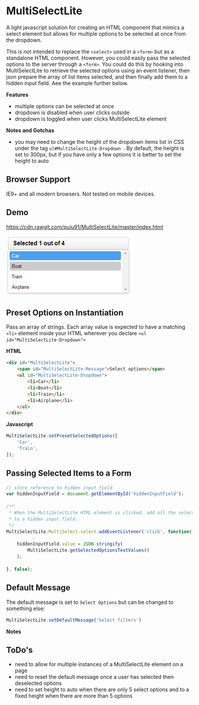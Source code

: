 # MultiSelectLite
A light javascript solution for creating an HTML component that mimics a select element but allows for multiple options to be selected at once from the dropdown.

This is not intended to replace the ```<select>``` used in a ```<form>``` but as a standalone HTML component. However, you could easily pass the selected options to the server 
through a ```<form>```. You could do this by hooking into MultiSelectLite to retrieve the selected options using an event listener, then json prepare the array of list items selected, 
and then finally add them to a hidden input field. Aee the example further below.

**Features**
* multiple options can be selected at once
* dropdown is disabled when user clicks outside
* dropdown is toggled when user clicks MultiSelectLite element 

**Notes and Gotchas**
* you may need to change the height of the dropdown items list in CSS under the tag ```ul#MultiSelectLite-Dropdown ```. By default, the height is set to 300px, but if you have only a few options it is better to set the height to auto

## Browser Support
IE9+ and all modern browsers. Not tested on mobile devices.

## Demo ##

https://cdn.rawgit.com/puiu91/MultiSelectLite/master/index.html

![Image of MultiSelectLite](https://raw.githubusercontent.com/puiu91/MultiSelectLite/master/demo.png)

## Preset Options on Instantiation

Pass an array of strings. Each array value is expected to have a matching ```<li>``` element inside your HTML wherever you declare ```<ul id="MultiSelectLite-Dropdown">```

**HTML**
```html
<div id="MultiSelectLite">
    <span id="MultiSelectLite-Message">Select options</span>
    <ul id="MultiSelectLite-Dropdown">
        <li>Car</li>
        <li>Boat</li>
        <li>Train</li>
        <li>Airplane</li>
    </ul>
</div>
```

**Javascript**
```javascript
MultiSelectLite.setPresetSelectedOptions([
    'Car',
    'Train',
]);
```

## Passing Selected Items to a Form ##

```javascript
// store reference to hidden input field
var hiddenInputField = document.getElementById('hiddenInputField');

/**
 * When the MultiSelectLite HTML element is clicked, add all the selected options
 * to a hidden input field.
 */
MultiSelectLite.MultiSelect.select.addEventListener('click', function() {

    hiddenInputField.value = JSON.stringify( 
        MultiSelectLite.getSelectedOptionsTextValues() 
    );
    
}, false);
```    

## Default Message

The default message is set to ```Select Options``` but can be changed to something else:


```javascript
MultiSelectLite.setDefaultMessage('Select filters')
```

**Notes**


## ToDo's
* need to allow for multiple instances of a MultiSelectLite element on a page
* need to reset the default message once a user has selected then deselected options
* need to set height to auto when there are only 5 select options and to a fixed height when there are more than 5 options